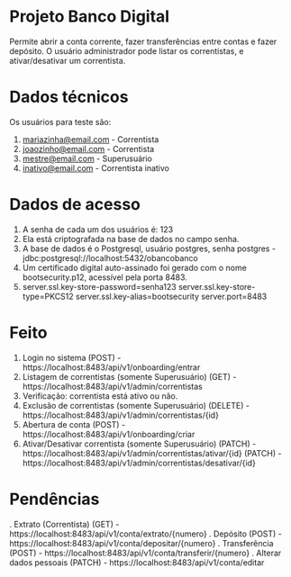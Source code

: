 # Projeto Banco Digital
Permite abrir a conta corrente, fazer transferências entre contas e fazer depósito.
O usuário administrador pode listar os correntistas, e ativar/desativar um correntista.

# Dados técnicos
Os usuários para teste são:
1. mariazinha@email.com - Correntista
2. joaozinho@email.com - Correntista
3. mestre@email.com - Superusuário
4. inativo@email.com - Correntista inativo

# Dados de acesso
1. A senha de cada um dos usuários é: 123
2. Ela está criptografada na base de dados no campo senha.
3. A base de dados é o Postgresql, usuário postgres, senha postgres - jdbc:postgresql://localhost:5432/obancobanco
4. Um certificado digital auto-assinado foi gerado com o nome bootsecurity.p12, acessível pela porta 8483.
5. server.ssl.key-store-password=senha123  server.ssl.key-store-type=PKCS12 server.ssl.key-alias=bootsecurity  server.port=8483

# Feito
1. Login no sistema (POST) - https://localhost:8483/api/v1/onboarding/entrar
2. Listagem de correntistas (somente Superusuário) (GET) - https://localhost:8483/api/v1/admin/correntistas
3. Verificação: correntista está ativo ou não.
4. Exclusão de correntistas (somente Superusuário) (DELETE) - https://localhost:8483/api/v1/admin/correntistas/{id}
5. Abertura de conta (POST) - https://localhost:8483/api/v1/onboarding/criar 
6. Ativar/Desativar correntista (somente Superusuário) (PATCH) - https://localhost:8483/api/v1/admin/correntistas/ativar/{id} (PATCH) - https://localhost:8483/api/v1/admin/correntistas/desativar/{id}

# Pendências
. Extrato (Correntista) (GET) - https://localhost:8483/api/v1/conta/extrato/{numero}
. Depósito (POST) - https://localhost:8483/api/v1/conta/depositar/{numero}
. Transferência (POST) - https://localhost:8483/api/v1/conta/transferir/{numero}
. Alterar dados pessoais (PATCH) - https://localhost:8483/api/v1/conta/editar

